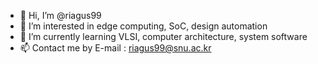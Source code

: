 - 👋 Hi, I’m @riagus99
- 👀 I’m interested in edge computing, SoC, design automation
- 🌱 I’m currently learning VLSI, computer architecture, system software
- 📫 Contact me by E-mail : riagus99@snu.ac.kr

<!---
riagus99/riagus99 is a ✨ special ✨ repository because its `README.md` (this file) appears on your GitHub profile.
You can click the Preview link to take a look at your changes.
--->
